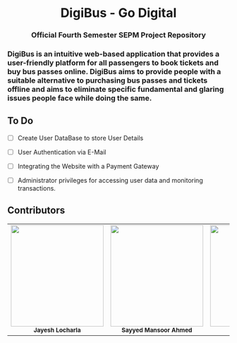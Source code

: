 <h1 align="center"> DigiBus - Go Digital </h1>
<h3 align="center"> Official Fourth Semester SEPM Project Repository <h3>
  

DigiBus is an intuitive web-based application that provides a user-friendly platform for all passengers to book tickets and buy bus passes online.
DigiBus aims to provide people with a suitable alternative to purchasing bus passes and tickets offline and aims to eliminate specific fundamental and glaring issues people face while doing the same.

## To Do

- [ ] Create User DataBase to store User Details
- [ ] User Authentication via E-Mail
- [ ] Integrating the Website with a Payment Gateway
- [ ] Administrator privileges for accessing user data and monitoring transactions.


## Contributors

<table>
  <tr>
   <td align="center"><img src="https://github.com/Pranav1007/DigiBus/blob/main/Images/jayesh.png" width="210px;" height="230px;" alt=""/><br /><sub><b>Jayesh Locharla</b></sub></a><br />
</td>
   <td align="center"><img src="https://github.com/Pranav1007/DigiBus/blob/main/Images/mansoor.png" width="210px;" height="230px;"  alt=""/><br/><sub><b>Sayyed Mansoor Ahmed</b></sub></a><br />
</td>
   <td align="center"><img src="https://github.com/Pranav1007/DigiBus/blob/main/Images/pranav.png" width="210px"; height="230px;" alt=""/><br /><sub><b>Pranav B Kashyap</b></sub></a><br />
</td>
    </tr>
    </table>
